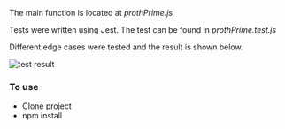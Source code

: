 The main function is located at <em>prothPrime.js</em>

Tests were written using Jest. The test can be found in <em>prothPrime.test.js</em>

Different edge cases were tested and the result is shown below.

![test result](https://user-images.githubusercontent.com/46670083/94760146-a3ec8b00-0399-11eb-8db8-0f21e4b7b5aa.PNG)


<h3>To use</h3>

<ul>
<li> Clone project</li>
<li> npm install</li>
</ul>
